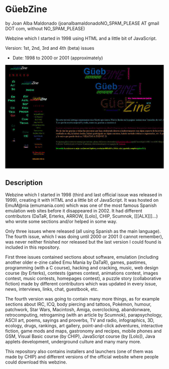 GüebZine 
========= 
by Joan Alba Maldonado (joanalbamaldonadoNO_SPAM_PLEASE AT gmail DOT com, without NO_SPAM_PLEASE)

Webzine which I started in 1998 using HTML and a little bit of JavaScript.

Version: 1st, 2nd, 3rd and 4th (beta) issues 
- Date: 1998 to 2000 or 2001 (approximately)


![ScreenShot](screenshot.jpg)


## Description

Webzine which I started in 1998 (third and last official issue was released in 1999), creating it with HTML and a little bit of JavaScript. It was hosted on EmuM@nia (emumania.com) which was one of the most famous Spanish emulation web sites before it disappeared in 2002. It had different contributors (DaTaR, Erterks, ARROW, [Lolo], CHIP, Scumnok, [[[ALX]]]...) who wrote some sections and/or helped in some way.

Only three issues where released (all using Spanish as the main language). The fourth issue, which I was doing until 2000 or 2001 (I cannot remember), was never neither finished nor released but the last version I could found is included in this repository.

First three issues contained sections about software, emulation (including another older e-zine called Emu Mania by DaTaR), games, pastimes, programming (with a C course), hacking and cracking, music, web design course (by Erterks), contests (games contest, animations contest, images contest, music contests, homepages contest), a puzzle story (collaborative fiction) made by different contributors which was updated in every issue, news, interviews, links, chat, guestbook, etc.

The fourth version was going to contain many more things, as for example sections about IRC, ICQ, body piercing and tattoos, Pokémon, humour, patchwork, Star Wars, Macintosh, Amiga, overclocking, abandonware, retrocomputing, retrogaming (with an article by Scumnok), parapsychology, ASCII art, poems, sayings and proverbs, TV and radio, infographics, 3D, ecology, drugs, rankings, art gallery, point-and-click adventures, interactive fiction, game mods and maps, gastronomy and recipes, mobile phones and GSM, Visual Basic course (by CHIP), JavaScript course (by [Lolo]), Java applets development, underground culture and many many more.

This repository also contains installers and launchers (one of them was made by CHIP) and different versions of the official website where people could download this webzine.